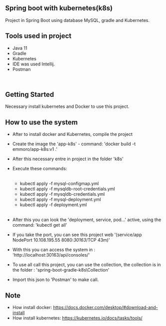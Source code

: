 ## Spring boot with kubernetes(k8s)

Project in Spring Boot using database MySQL, gradle and Kubernetes.

## Tools used in project
* Java 11
* Gradle
* Kubernetes
* IDE was used Intellij.
* Postman
</br>

## Getting Started
Necessary install kubernetes and Docker to use this project.

## How to use the system

* After to install docker and Kubernetes, compile the project
* Create the image the 'app-k8s' - command: 'docker build -t emmoro/app-k8s:v1 .'
* After this necessary entre in project in the folder 'k8s'
* Execute these commands:
<br><br>
  - kubectl apply -f mysql-configmap.yml
  - kubectl apply -f mysqldb-root-credentials.yml
  - kubectl apply -f mysqldb-credentials.yml
  - kubectl apply -f mysql-deployment.yml
  - kubectl apply -f deployment.yml
<br><br>    

* After this you can look the 'deployment, service, pod...' active, using the command: 'kubectl get all'
* If you take the port, you can see this project web '(service/app    NodePort    10.108.195.55   <none> 8080:*30163*/TCP 43m)'
* With this you can access the system in : 'http://localhost:30163/api/consoles/'
* To use all call this project, you can use the collection, the collection is in the folder : 'spring-boot-gradle-k8s\Collection'
* Import this json to 'Postman' to make call.

## Note
* How install docker: https://docs.docker.com/desktop/#download-and-install
* How install kubernetes: https://kubernetes.io/docs/tasks/tools/